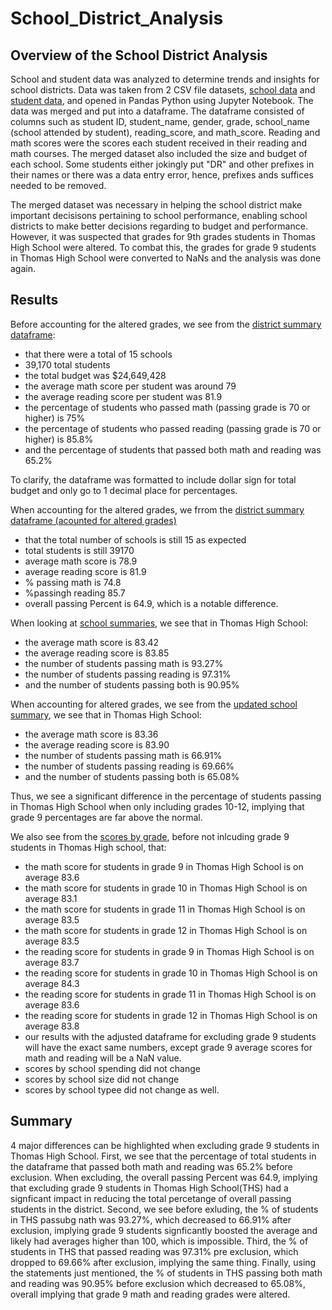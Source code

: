 # School_District_Analysis

## Overview of the School District Analysis
School and student data was analyzed to determine trends and insights for school districts. Data was taken from 2 CSV file datasets, [school data](https://github.com/MuddassirR/School_District_Analysis/blob/main/schools_complete.csv) and [student data](https://github.com/MuddassirR/School_District_Analysis/blob/main/students_complete.csv), and opened in Pandas Python using Jupyter Notebook. The data was merged and put into a dataframe. The dataframe consisted of columns such as student ID, student_name, gender, grade, school_name (school attended by student), reading_score, and math_score. Reading and math scores were the scores each student received in their reading and math courses. The merged dataset also included the size and budget of each school. Some students either jokingly put "DR" and other prefixes in their names or there was a data entry error, hence, prefixes ands suffices needed to be removed.

The merged dataset was necessary in helping the school district make important decisisons pertaining to school performance, enabling school districts to make better decisions regarding to budget and performance. However, it was suspected that grades for 9th grades students in Thomas High School were altered. To combat this, the grades for grade 9 students in Thomas High School were converted to NaNs and the analysis was done again.
  
## Results
Before accounting for the altered grades, we see from the [district summary dataframe](https://github.com/MuddassirR/School_District_Analysis/blob/main/district_summary.png):
- that there were a total of 15 schools
- 39,170 total students
- the total budget was $24,649,428
- the average math score per student was around 79
- the average reading score per student was 81.9
- the percentage of students who passed math (passing grade is 70 or higher) is 75%
- the percentage of students who passed reading (passing grade is 70 or higher) is 85.8%
- and the percentage of students that passed both math and reading was 65.2%

To clarify, the dataframe was formatted to include dollar sign for total budget and only go to 1 decimal place for percentages.

When accounting for the altered grades, we frrom the [district summary dataframe (acounted for altered grades)](https://github.com/MuddassirR/School_District_Analysis/blob/main/district_summary_accounted.png)
- that the total number of schools is still 15 as expected
- total students is still 39170
- average math score is 78.9
- average reading score is 81.9
- % passing math is 74.8
- %passingh reading 85.7
- overall passing Percent is 64.9, which is a notable difference. 

When looking at [school summaries](https://github.com/MuddassirR/School_District_Analysis/blob/main/school_summary.png), we see that in Thomas High School:
- the average math score is 83.42
- the average reading score is 83.85
- the number of students passing math is 93.27%
- the number of students passing reading is 97.31%
- and the number of students passing both is 90.95%

When accounting for altered grades, we see from the [updated school summary](https://github.com/MuddassirR/School_District_Analysis/blob/main/school_summary_accounted.png), we see that in Thomas High School:
- the average math score is 83.36
- the average reading score is 83.90
- the number of students passing math is 66.91%
- the number of students passing reading is 69.66%
- and the number of students passing both is 65.08%

Thus, we see a significant difference in the percentage of students passing in Thomas High School when only including grades 10-12, implying that grade 9 percentages are far above the normal.

We also see from the [scores by grade](https://github.com/MuddassirR/School_District_Analysis/blob/main/scores_by_grade.png), before not inlcuding grade 9 students in Thomas High school, that:
- the math score for students in grade 9 in Thomas High School is on average 83.6
- the math score for students in grade 10 in Thomas High School is on average 83.1
- the math score for students in grade 11 in Thomas High School is on average 83.5
- the math score for students in grade 12 in Thomas High School is on average 83.5
- the reading score for students in grade 9 in Thomas High School is on average 83.7
- the reading score for students in grade 10 in Thomas High School is on average 84.3
- the reading score for students in grade 11 in Thomas High School is on average 83.6
- the reading score for students in grade 12 in Thomas High School is on average 83.8
- our results with the adjusted dataframe for excluding grade 9 students will have the exact same numbers, except grade 9 average scores for math and reading will be a NaN value.
- scores by school spending did not change
- scores by school size did not change 
- scores by school typee did not change as well.


## Summary
4 major differences can be highlighted when excluding grade 9 students in Thomas High School. First, we see that the percentage of total students in the dataframe that passed both math and reading was 65.2% before exclusion. When excluding, the overall passing Percent was 64.9, implying that excluding grade 9 students in Thomas High School(THS) had a signficant impact in reducing the total percetange of overall passing students in the district. Second, we see before exluding, the % of students in THS passubg nath was 93.27%, which decreased to 66.91% after exclusion, implying grade 9 students signficantly boosted the average and likely had averages higher than 100, which is impossible. Third, the % of students in THS that passed reading was 97.31% pre exclusion, which dropped to 69.66% after exclusion, implying the same thing. Finally, using the statements just mentioned, the % of students in THS passing both math and reading was 90.95% before exclusion which decreased to 65.08%, overall implying that grade 9 math and reading grades were altered. 


